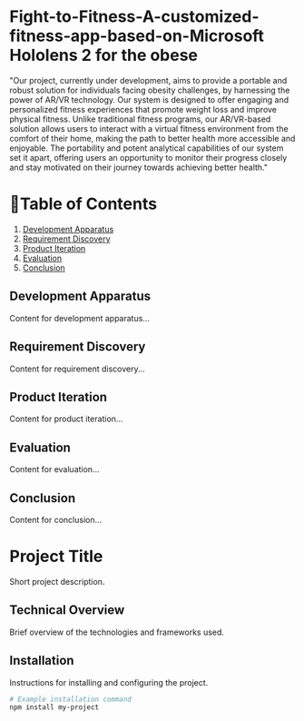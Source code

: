 # Fight-to-Fitness-A-customized-fitness-app-based-on-Microsoft Hololens 2 for the obese

"Our project, currently under development, aims to provide a portable and robust solution for individuals facing obesity challenges, by harnessing the power of AR/VR technology. Our system is designed to offer engaging and personalized fitness experiences that promote weight loss and improve physical fitness. Unlike traditional fitness programs, our AR/VR-based solution allows users to interact with a virtual fitness environment from the comfort of their home, making the path to better health more accessible and enjoyable. The portability and potent analytical capabilities of our system set it apart, offering users an opportunity to monitor their progress closely and stay motivated on their journey towards achieving better health."

# 📑Table of Contents
1. [Development Apparatus](#development-apparatus)
2. [Requirement Discovery](#requirement-discovery)
3. [Product Iteration](#product-iteration)
4. [Evaluation](#evaluation)
5. [Conclusion](#conclusion)

## Development Apparatus
Content for development apparatus...

## Requirement Discovery
Content for requirement discovery...

## Product Iteration
Content for product iteration...

## Evaluation
Content for evaluation...

## Conclusion
Content for conclusion...

# Project Title

Short project description.

## Technical Overview

Brief overview of the technologies and frameworks used.

## Installation

Instructions for installing and configuring the project.

```bash
# Example installation command
npm install my-project

